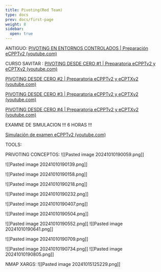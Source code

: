 ```yaml
---
title: Pivoting(Red Team)
type: docs
prev: docs/first-page
weight: 8
sidebar:
  open: true
---
```


ANTIGUO:
[PIVOTING EN ENTORNOS CONTROLADOS | Preparación eCPPTv2 (youtube.com)](https://www.youtube.com/watch?v=_7b_GQDfA5M&t=178s&ab_channel=s4vitar)

CURSO SAVITAR : 
[PIVOTING DESDE CERO #1 | Preparatoria eCPPTv2 y eCPTXv2 (youtube.com)](https://www.youtube.com/watch?v=L1jSoCcvRY4&t=1401s&ab_channel=S4viOnLive%28BackupDirectosdeTwitch%29)

[PIVOTING DESDE CERO #2 | Preparatoria eCPPTv2 y eCPTXv2 (youtube.com)](https://www.youtube.com/watch?v=E4eUdAd6tAM&ab_channel=S4viOnLive%28BackupDirectosdeTwitch%29)

[PIVOTING DESDE CERO #3 | Preparatoria eCPPTv2 y eCPTXv2 (youtube.com)](https://www.youtube.com/watch?v=sjUgh__Utvs&t=808s&ab_channel=S4viOnLive%28BackupDirectosdeTwitch%29)

[PIVOTING DESDE CERO #4 | Preparatoria eCPPTv2 y eCPTXv2 (youtube.com)](https://www.youtube.com/watch?v=Mc4FuBRyybc&ab_channel=S4viOnLive%28BackupDirectosdeTwitch%29)

EXAMNE DE SIMULACION !!! 6 HORAS !!! 

[Simulación de examen eCPPTv2 (youtube.com)](https://www.youtube.com/watch?v=Q7UeWILja-g&t=1s&ab_channel=S4viOnLive%28BackupDirectosdeTwitch%29)

TOOLS:

PRIVOTING CONCEPTOS:
![[Pasted image 20241010190059.png]]

![[Pasted image 20241010190139.png]]

![[Pasted image 20241010190158.png]]


![[Pasted image 20241010190218.png]]

![[Pasted image 20241010190232.png]]

![[Pasted image 20241010190407.png]]




![[Pasted image 20241010190504.png]]

![[Pasted image 20241010190552.png]]
![[Pasted image 20241010190641.png]]


![[Pasted image 20241010190709.png]]

![[Pasted image 20241010190734.png]]
![[Pasted image 20241010190805.png]]


NMAP XARGS: ![[Pasted image 20241015125229.png]]